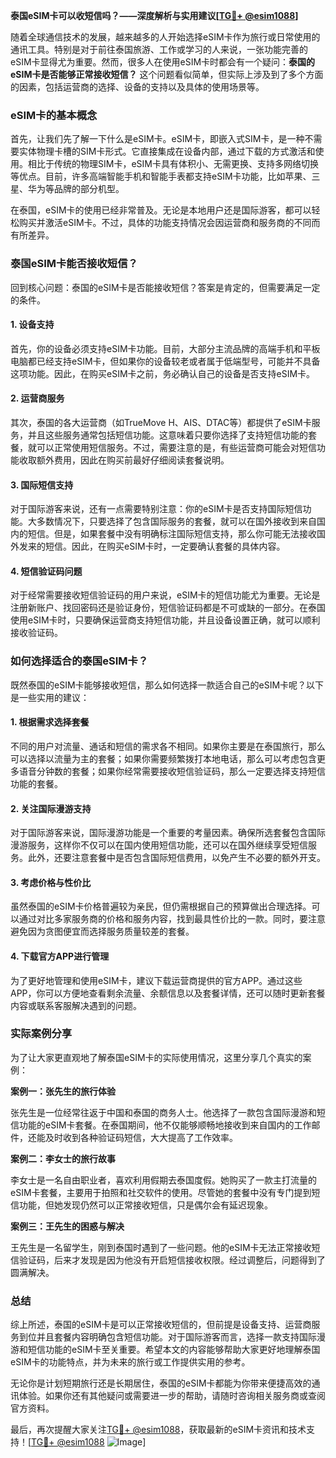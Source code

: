**泰国eSIM卡可以收短信吗？——深度解析与实用建议[[TG💪+ @esim1088](https://t.me/s/esim1088)]**

随着全球通信技术的发展，越来越多的人开始选择eSIM卡作为旅行或日常使用的通讯工具。特别是对于前往泰国旅游、工作或学习的人来说，一张功能完善的eSIM卡显得尤为重要。然而，很多人在使用eSIM卡时都会有一个疑问：**泰国的eSIM卡是否能够正常接收短信？** 这个问题看似简单，但实际上涉及到了多个方面的因素，包括运营商的选择、设备的支持以及具体的使用场景等。

### eSIM卡的基本概念

首先，让我们先了解一下什么是eSIM卡。eSIM卡，即嵌入式SIM卡，是一种不需要实体物理卡槽的SIM卡形式。它直接集成在设备内部，通过下载的方式激活和使用。相比于传统的物理SIM卡，eSIM卡具有体积小、无需更换、支持多网络切换等优点。目前，许多高端智能手机和智能手表都支持eSIM卡功能，比如苹果、三星、华为等品牌的部分机型。

在泰国，eSIM卡的使用已经非常普及。无论是本地用户还是国际游客，都可以轻松购买并激活eSIM卡。不过，具体的功能支持情况会因运营商和服务商的不同而有所差异。

### 泰国eSIM卡能否接收短信？

回到核心问题：泰国的eSIM卡是否能接收短信？答案是肯定的，但需要满足一定的条件。

#### 1. 设备支持

首先，你的设备必须支持eSIM卡功能。目前，大部分主流品牌的高端手机和平板电脑都已经支持eSIM卡，但如果你的设备较老或者属于低端型号，可能并不具备这项功能。因此，在购买eSIM卡之前，务必确认自己的设备是否支持eSIM卡。

#### 2. 运营商服务

其次，泰国的各大运营商（如TrueMove H、AIS、DTAC等）都提供了eSIM卡服务，并且这些服务通常包括短信功能。这意味着只要你选择了支持短信功能的套餐，就可以正常使用短信服务。不过，需要注意的是，有些运营商可能会对短信功能收取额外费用，因此在购买前最好仔细阅读套餐说明。

#### 3. 国际短信支持

对于国际游客来说，还有一点需要特别注意：你的eSIM卡是否支持国际短信功能。大多数情况下，只要选择了包含国际服务的套餐，就可以在国外接收到来自国内的短信。但是，如果套餐中没有明确标注国际短信支持，那么你可能无法接收国外发来的短信。因此，在购买eSIM卡时，一定要确认套餐的具体内容。

#### 4. 短信验证码问题

对于经常需要接收短信验证码的用户来说，eSIM卡的短信功能尤为重要。无论是注册新账户、找回密码还是验证身份，短信验证码都是不可或缺的一部分。在泰国使用eSIM卡时，只要确保运营商支持短信功能，并且设备设置正确，就可以顺利接收验证码。

### 如何选择适合的泰国eSIM卡？

既然泰国的eSIM卡能够接收短信，那么如何选择一款适合自己的eSIM卡呢？以下是一些实用的建议：

#### 1. 根据需求选择套餐

不同的用户对流量、通话和短信的需求各不相同。如果你主要是在泰国旅行，那么可以选择以流量为主的套餐；如果你需要频繁拨打本地电话，那么可以考虑包含更多语音分钟数的套餐；如果你经常需要接收短信验证码，那么一定要选择支持短信功能的套餐。

#### 2. 关注国际漫游支持

对于国际游客来说，国际漫游功能是一个重要的考量因素。确保所选套餐包含国际漫游服务，这样你不仅可以在国内使用短信功能，还可以在国外继续享受短信服务。此外，还要注意套餐中是否包含国际短信费用，以免产生不必要的额外开支。

#### 3. 考虑价格与性价比

虽然泰国的eSIM卡价格普遍较为亲民，但仍需根据自己的预算做出合理选择。可以通过对比多家服务商的价格和服务内容，找到最具性价比的一款。同时，要注意避免因为贪图便宜而选择服务质量较差的套餐。

#### 4. 下载官方APP进行管理

为了更好地管理和使用eSIM卡，建议下载运营商提供的官方APP。通过这些APP，你可以方便地查看剩余流量、余额信息以及套餐详情，还可以随时更新套餐内容或联系客服解决遇到的问题。

### 实际案例分享

为了让大家更直观地了解泰国eSIM卡的实际使用情况，这里分享几个真实的案例：

**案例一：张先生的旅行体验**

张先生是一位经常往返于中国和泰国的商务人士。他选择了一款包含国际漫游和短信功能的eSIM卡套餐。在泰国期间，他不仅能够顺畅地接收到来自国内的工作邮件，还能及时收到各种验证码短信，大大提高了工作效率。

**案例二：李女士的旅行故事**

李女士是一名自由职业者，喜欢利用假期去泰国度假。她购买了一款主打流量的eSIM卡套餐，主要用于拍照和社交软件的使用。尽管她的套餐中没有专门提到短信功能，但她发现仍然可以正常接收短信，只是偶尔会有延迟现象。

**案例三：王先生的困惑与解决**

王先生是一名留学生，刚到泰国时遇到了一些问题。他的eSIM卡无法正常接收短信验证码，后来才发现是因为他没有开启短信接收权限。经过调整后，问题得到了圆满解决。

### 总结

综上所述，泰国的eSIM卡是可以正常接收短信的，但前提是设备支持、运营商服务到位并且套餐内容明确包含短信功能。对于国际游客而言，选择一款支持国际漫游和短信功能的eSIM卡至关重要。希望本文的内容能够帮助大家更好地理解泰国eSIM卡的功能特点，并为未来的旅行或工作提供实用的参考。

无论你是计划短期旅行还是长期居住，泰国的eSIM卡都能为你带来便捷高效的通讯体验。如果你还有其他疑问或需要进一步的帮助，请随时咨询相关服务商或查阅官方资料。

最后，再次提醒大家关注[TG💪+ @esim1088](https://t.me/s/esim1088)，获取最新的eSIM卡资讯和技术支持！[[TG💪+ @esim1088](https://t.me/s/esim1088) ![Image](https://i.postimg.cc/4NQfJmqS/Snipaste-2025-05-13-00-14-12.png)]